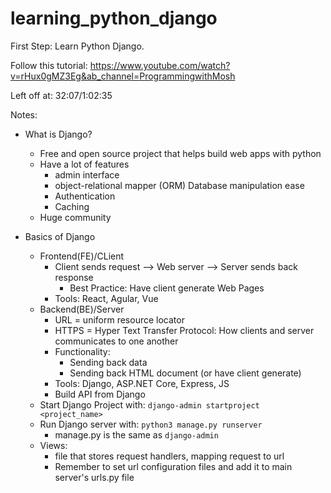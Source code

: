 # learning_python_django
First Step: Learn Python Django. 

Follow this tutorial: https://www.youtube.com/watch?v=rHux0gMZ3Eg&ab_channel=ProgrammingwithMosh

Left off at: 32:07/1:02:35

Notes:
- What is Django? 
  - Free and open source project that helps build web apps with python 
  - Have a lot of features
    - admin interface
    - object-relational mapper (ORM) Database manipulation ease
    - Authentication
    - Caching
  - Huge community

- Basics of Django
  - Frontend(FE)/CLient
    - Client sends request --> Web server --> Server sends back response
      - Best Practice: Have client generate Web Pages
    - Tools: React, Agular, Vue
  - Backend(BE)/Server
    - URL = uniform resource locator
    - HTTPS = Hyper Text Transfer Protocol: How clients and server communicates to one another
    - Functionality:
      - Sending back data
      - Sending back HTML document (or have client generate)
    - Tools: Django, ASP.NET Core, Express, JS
    - Build API from Django
  - Start Django Project with: `django-admin startproject <project_name>`
  - Run Django server with: `python3 manage.py runserver`
    - manage.py is the same as `django-admin`
  - Views:
    - file that stores request handlers, mapping request to url
    - Remember to set url configuration files and add it to main server's urls.py file